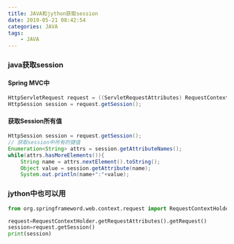 ```yaml
---
title: JAVA和jython获取session
date: 2019-05-21 08:42:54
categories: JAVA
tags:
    - JAVA
---
```


### java获取session

#### Spring MVC中 
```java
HttpServletRequest request = ((ServletRequestAttributes) RequestContextHolder.getRequestAttributes()).getRequest();
HttpSession session = request.getSession(); 
```

<!-- more -->

#### 获取Session所有值
```java
HttpSession session = request.getSession();    
// 获取session中所有的键值  
Enumeration<String> attrs = session.getAttributeNames();  
while(attrs.hasMoreElements()){
    String name = attrs.nextElement().toString();
    Object value = session.getAttribute(name);
    System.out.println(name+":"+value);
```

### jython中也可以用
```python
from org.springframeword.web.context.request import RequestContextHolder

request=RequestContextHolder.getRequestAttributes().getRequest()
session=request.getSession()
print(session)
```
